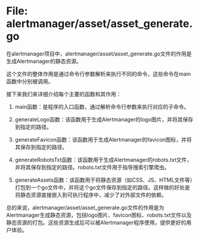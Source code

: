 # File: alertmanager/asset/asset_generate.go

在alertmanager项目中，alertmanager/asset/asset_generate.go文件的作用是生成Alertmanager的静态资源。

这个文件的整体作用是通过命令行参数解析来执行不同的命令，这些命令在main函数中分别被调用。

接下来我们来详细介绍每个主要的函数和其作用：

1. main函数：是程序的入口函数，通过解析命令行参数来执行对应的子命令。

2. generateLogo函数：该函数用于生成Alertmanager的logo图片，并将其保存到指定的路径。

3. generateFavicon函数：该函数用于生成Alertmanager的favicon图标，并将其保存到指定的路径。

4. generateRobotsTxt函数：该函数用于生成Alertmanager的robots.txt文件，并将其保存到指定的路径。robots.txt文件用于指导搜索引擎爬虫。

5. generateAssets函数：该函数用于将静态资源（如CSS、JS、HTML文件等）打包到一个go文件中，并将这个go文件保存到指定的路径。这样做的好处是将静态资源直接嵌入到可执行程序中，减少了对外部文件的依赖。

总的来说，alertmanager/asset/asset_generate.go文件的作用是为Alertmanager生成静态资源，包括logo图片、favicon图标、robots.txt文件以及静态资源的打包。这些资源生成后可以被Alertmanager程序使用，提供更好的用户体验。


